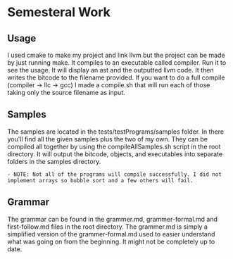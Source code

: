 # Semesteral Work 

## Usage

I used cmake to make my project and link llvm but the project can be made by just running make. It compiles to an executable called compiler. Run it to see the usage. It will display an ast and the outputted llvm code. It then writes the bitcode to the filename provided. If you want to do a full compile (compiler -> llc -> gcc) I made a compile.sh that will run each of those taking only the source filename as input.

## Samples

The samples are located in the tests/testPrograms/samples folder. In there you'll find all the given samples plus the two of my own. They can be compiled all together by using the compileAllSamples.sh script in the root directory. It will output the bitcode, objects, and executables into separate folders in the samples directory. 

    - NOTE: Not all of the programs will compile successfully. I did not implement arrays so bubble sort and a few others will fail.

## Grammar

The grammar can be found in the grammer.md, grammer-formal.md and first-follow.md files in the root directory. The grammer.md is simply a simplified version of the grammer-formal.md used to easier understand what was going on from the beginning. It might not be completely up to date.

